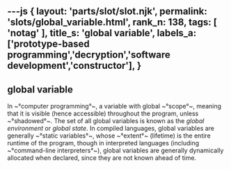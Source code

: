 ---js
{
  layout: 'parts/slot/slot.njk',
  permalink: 'slots/global_variable.html',
  rank_n: 138,
  tags: [ 'notag' ],
  title_s: 'global variable',
  labels_a: ['prototype-based programming','decryption','software development','constructor'],
}
---
## global variable

In ~°computer programming°~, a variable with global ~°scope°~, meaning that it is visible (hence accessible) throughout the program, unless ~°shadowed°~. The set of all global variables is known as the <i>global environment</i> or <i>global state</i>. In compiled languages, global variables are generally ~°static variables°~, whose ~°extent°~ (lifetime) is the entire runtime of the program, though in interpreted languages (including ~°command-line interpreters°~), global variables are generally dynamically allocated when declared, since they are not known ahead of time.
